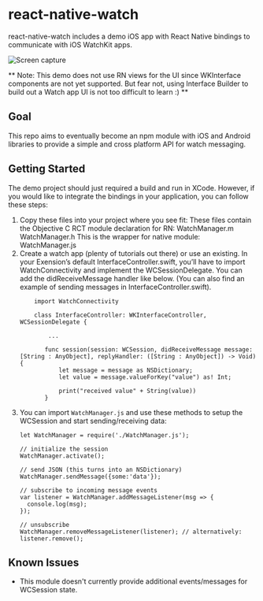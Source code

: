 # react-native-watch
react-native-watch includes a demo iOS app with React Native bindings to communicate with iOS WatchKit apps.

![Screen capture](http://www.gfycat.com/LiveImpassionedCleanerwrasse)

** Note: This demo does not use RN views for the UI since WKInterface components are not yet supported. But fear not, using Interface Builder to build out a Watch app UI is not too difficult to learn :) **

## Goal
This repo aims to eventually become an npm module with iOS and Android libraries to provide a simple and cross platform API for watch messaging.

## Getting Started

The demo project should just required a build and run in XCode. However, if you would like to integrate the bindings in your application, you can follow these steps:

1. Copy these files into your project where you see fit:
    These files contain the Objective C RCT module declaration for RN:
     WatchManager.m 
     WatchManager.h
    This is the wrapper for native module:
     WatchManager.js
2.  Create a watch app (plenty of tutorials out there) or use an existing. In your Exension’s default InterfaceController.swift, you’ll have to import WatchConnectivity and implement the WCSessionDelegate. You can add the didReceiveMessage handler like below. (You can also find an example of sending messages in InterfaceController.swift).
    ```
        import WatchConnectivity
       
        class InterfaceController: WKInterfaceController, WCSessionDelegate {
       
            ...
       
           func session(session: WCSession, didReceiveMessage message: [String : AnyObject], replyHandler: ([String : AnyObject]) -> Void) {
               let message = message as NSDictionary;
               let value = message.valueForKey("value") as! Int;
       
               print("received value" + String(value))
           }
    ```
3. You can import `WatchManager.js` and use these methods to setup the WCSession and start sending/receiving data:
    ```
    let WatchManager = require('./WatchManager.js');

    // initialize the session
    WatchManager.activate();

    // send JSON (this turns into an NSDictionary)
    WatchManager.sendMessage({some:'data'});

    // subscribe to incoming message events
    var listener = WatchManager.addMessageListener(msg => {
      console.log(msg);
    });

    // unsubscribe
    WatchManager.removeMessageListener(listener); // alternatively: listener.remove();
    ```

## Known Issues
- This module doesn't currently provide additional events/messages for WCSession state.

